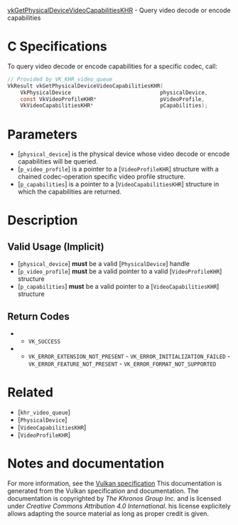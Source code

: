 [vkGetPhysicalDeviceVideoCapabilitiesKHR](https://www.khronos.org/registry/vulkan/specs/1.3-extensions/man/html/vkGetPhysicalDeviceVideoCapabilitiesKHR.html) - Query video decode or encode capabilities

# C Specifications
To query video decode or encode capabilities for a specific codec, call:
```c
// Provided by VK_KHR_video_queue
VkResult vkGetPhysicalDeviceVideoCapabilitiesKHR(
    VkPhysicalDevice                            physicalDevice,
    const VkVideoProfileKHR*                    pVideoProfile,
    VkVideoCapabilitiesKHR*                     pCapabilities);
```

# Parameters
- [`physical_device`] is the physical device whose video decode or encode capabilities will be queried.
- [`p_video_profile`] is a pointer to a [`VideoProfileKHR`] structure with a chained codec-operation specific video profile structure.
- [`p_capabilities`] is a pointer to a [`VideoCapabilitiesKHR`] structure in which the capabilities are returned.

# Description
## Valid Usage (Implicit)
-  [`physical_device`] **must**  be a valid [`PhysicalDevice`] handle
-  [`p_video_profile`] **must**  be a valid pointer to a valid [`VideoProfileKHR`] structure
-  [`p_capabilities`] **must**  be a valid pointer to a [`VideoCapabilitiesKHR`] structure

## Return Codes
*   - `VK_SUCCESS` 
*   - `VK_ERROR_EXTENSION_NOT_PRESENT`  - `VK_ERROR_INITIALIZATION_FAILED`  - `VK_ERROR_FEATURE_NOT_PRESENT`  - `VK_ERROR_FORMAT_NOT_SUPPORTED`

# Related
- [`khr_video_queue`]
- [`PhysicalDevice`]
- [`VideoCapabilitiesKHR`]
- [`VideoProfileKHR`]

# Notes and documentation
For more information, see the [Vulkan specification](https://www.khronos.org/registry/vulkan/specs/1.3-extensions/html/vkspec.html)
This documentation is generated from the Vulkan specification and documentation.
The documentation is copyrighted by *The Khronos Group Inc.* and is licensed under *Creative Commons Attribution 4.0 International*.
his license explicitely allows adapting the source material as long as proper credit is given.
        
